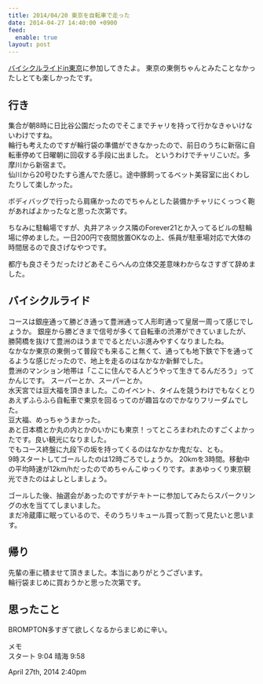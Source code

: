 ```yaml
---
title: 2014/04/20 東京を自転車で走った
date: 2014-04-27 14:40:00 +0900
feed:
  enable: true
layout: post
---
```

<p>      <a href="http://www.crankcrank.com/brt/" target="_blank">バイシクルライドin東京</a>に参加してきたよ。      東京の東側ちゃんとみたことなかったしとても楽しかったです。    </p>    <h2>行き</h2>    <p>      集合が朝8時に日比谷公園だったのでそこまでチャリを持って行かなきゃいけないわけですね。<br>      輪行も考えたのですが輪行袋の準備ができなかったので、前日のうちに新宿に自転車停めて日曜朝に回収する手段に出ました。      というわけでチャリこいだ。多摩川から新宿まで。<br>      仙川から20号ひたすら進んでた感じ。途中豚飼ってるベット美容室に出くわしたりして楽しかった。    </p>    <p>      ボディバッグで行ったら肩痛かったのでちゃんとした装備かチャリにくっつく鞄があればよかったなと思った次第です。    </p>    <p>      ちなみに駐輪場ですが、丸井アネックス隣のForever21とか入ってるビルの駐輪場に停めました。一日200円で夜間放置OKなの上、係員が駐車場対応で大体の時間居るので良さげなやつです。    </p>    <p>      都庁も良さそうだったけどあそこらへんの立体交差意味わからなさすぎて辞めました。    </p>    <h2>バイシクルライド</h2>    <p>      コースは銀座通って勝どき通って豊洲通って人形町通って皇居一周って感じでしょうか。      銀座から勝どきまで信号が多くて自転車の渋滞ができていましたが、勝鬨橋を抜けて豊洲のほうまででるとだいぶ進みやすくなりましたね。<br>      なかなか東京の東側って普段でも来ること無くて、通っても地下鉄で下を通ってるような感じだったので、地上を走るのはなかなか新鮮でした。<br>      豊洲のマンション地帯は「ここに住んでる人どうやって生きてるんだろう」ってかんじです。      スーパーとか、スーパーとか。<br>      水天宮では豆大福を頂きました。このイベント、タイムを競うわけでもなくとりあえずふらふら自転車で東京を回るってのが趣旨なのでかなりフリーダムでした。<br>      豆大福、めっちゃうまかった。<br>      あと日本橋とか丸の内とかのいかにも東京！ってところまわれたのすごくよかったです。良い観光になりました。<br>      でもコース終盤に九段下の坂を持ってくるのはなかなか鬼だな、とも。<br>      9時スタートしてゴールしたのは12時ごろでしょうか。      20kmを3時間。移動中の平均時速が12km/hだったのでめちゃんこゆっくりです。まあゆっくり東京観光できたのはよしとしましょう。    </p>    <p>      ゴールした後、抽選会があったのですがテキトーに参加してみたらスパークリングの水を当ててしまいました。<br>      まだ冷蔵庫に眠っているので、そのうちリキュール買って割って見たいと思います。    </p>    <h2>帰り</h2>    <p>      先輩の車に積ませて頂きました。本当にありがとうございます。<br>      輪行袋まじめに買おうかと思った次第です。    </p>    <h2>思ったこと</h2>    <p>BROMPTON多すぎて欲しくなるからまじめに辛い。</p>    <p>      メモ<br>      スタート 9:04 晴海 9:58    </p>    <div id="footer">      <span id="timestamp"> April 27th, 2014 2:40pm </span>    </div>
